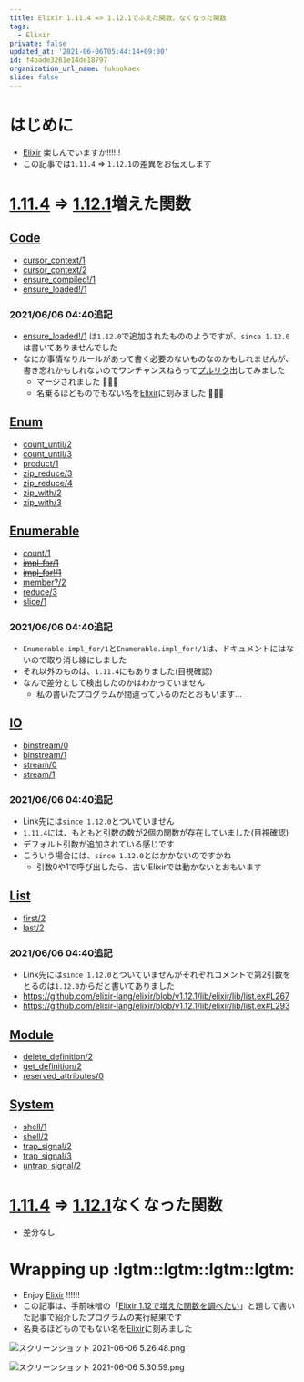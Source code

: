```yaml
---
title: Elixir 1.11.4 => 1.12.1でふえた関数、なくなった関数
tags:
  - Elixir
private: false
updated_at: '2021-06-06T05:44:14+09:00'
id: f4bade3261e14de18797
organization_url_name: fukuokaex
slide: false
---
```

# はじめに
- [Elixir](https://elixir-lang.org/) 楽しんでいますか:bangbang::bangbang::bangbang:
- この記事では`1.11.4` => `1.12.1`の差異をお伝えします

# [1.11.4](https://hexdocs.pm/elixir/1.11.4/Kernel.html) => [1.12.1](https://hexdocs.pm/elixir/1.12.1/Kernel.html)増えた関数

## [Code](https://hexdocs.pm/elixir/1.12.1/Code.html)

- [cursor_context/1](https://hexdocs.pm/elixir/1.12.1/Code.html#cursor_context/1)
- [cursor_context/2](https://hexdocs.pm/elixir/1.12.1/Code.html#cursor_context/2)
- [ensure_compiled!/1](https://hexdocs.pm/elixir/1.12.1/Code.html#ensure_compiled!/1)
- [ensure_loaded!/1](https://hexdocs.pm/elixir/1.12.1/Code.html#ensure_loaded!/1)

### 2021/06/06 04:40追記
- [ensure_loaded!/1](https://hexdocs.pm/elixir/1.12.1/Code.html#ensure_loaded!/1) は`1.12.0`で追加されたもののようですが、`since 1.12.0`は書いてありませんでした
- なにか事情なりルールがあって書く必要のないものなのかもしれませんが、書き忘れかもしれないのでワンチャンスねらって[プルリク](https://github.com/elixir-lang/elixir/pull/11039)出してみました
    - マージされました :tada::tada::tada:
    - 名乗るほどものでもない名を[Elixir](https://github.com/elixir-lang/elixir/commit/877ebd2e129fe2a469a363a8575edbb7400f3dda)に刻みました :rocket::rocket::rocket:  






## [Enum](https://hexdocs.pm/elixir/1.12.1/Enum.html)

- [count_until/2](https://hexdocs.pm/elixir/1.12.1/Enum.html#count_until/2)
- [count_until/3](https://hexdocs.pm/elixir/1.12.1/Enum.html#count_until/3)
- [product/1](https://hexdocs.pm/elixir/1.12.1/Enum.html#product/1)
- [zip_reduce/3](https://hexdocs.pm/elixir/1.12.1/Enum.html#zip_reduce/3)
- [zip_reduce/4](https://hexdocs.pm/elixir/1.12.1/Enum.html#zip_reduce/4)
- [zip_with/2](https://hexdocs.pm/elixir/1.12.1/Enum.html#zip_with/2)
- [zip_with/3](https://hexdocs.pm/elixir/1.12.1/Enum.html#zip_with/3)

## [Enumerable](https://hexdocs.pm/elixir/1.12.1/Enumerable.html)

- [count/1](https://hexdocs.pm/elixir/1.12.1/Enumerable.html#count/1)
- ~~[impl_for/1](https://hexdocs.pm/elixir/1.12.1/Enumerable.html#impl_for/1)~~
- ~~[impl_for!/1](https://hexdocs.pm/elixir/1.12.1/Enumerable.html#impl_for!/1)~~
- [member?/2](https://hexdocs.pm/elixir/1.12.1/Enumerable.html#member?/2)
- [reduce/3](https://hexdocs.pm/elixir/1.12.1/Enumerable.html#reduce/3)
- [slice/1](https://hexdocs.pm/elixir/1.12.1/Enumerable.html#slice/1)

### 2021/06/06 04:40追記
- `Enumerable.impl_for/1`と`Enumerable.impl_for!/1`は、ドキュメントにはないので取り消し線にしました
- それ以外のものは、`1.11.4`にもありました(目視確認)
- なんで差分として検出したのかはわかっていません
    - 私の書いたプログラムが間違っているのだとおもいます...

## [IO](https://hexdocs.pm/elixir/1.12.1/IO.html)

- [binstream/0](https://hexdocs.pm/elixir/1.12.1/IO.html#binstream/0)
- [binstream/1](https://hexdocs.pm/elixir/1.12.1/IO.html#binstream/1)
- [stream/0](https://hexdocs.pm/elixir/1.12.1/IO.html#stream/0)
- [stream/1](https://hexdocs.pm/elixir/1.12.1/IO.html#stream/1)

### 2021/06/06 04:40追記
- Link先には`since 1.12.0`とついていません
- `1.11.4`には、もともと引数の数が2個の関数が存在していました(目視確認)
- デフォルト引数が追加されている感じです
- こういう場合には、`since 1.12.0`とはかかないのですかね
    - 引数0や1で呼び出したら、古いElixirでは動かないとおもいます

## [List](https://hexdocs.pm/elixir/1.12.1/List.html)

- [first/2](https://hexdocs.pm/elixir/1.12.1/List.html#first/2)
- [last/2](https://hexdocs.pm/elixir/1.12.1/List.html#last/2)

### 2021/06/06 04:40追記
- Link先には`since 1.12.0`とついていませんがそれぞれコメントで第2引数をとるのは`1.12.0`からだと書いてありました
- https://github.com/elixir-lang/elixir/blob/v1.12.1/lib/elixir/lib/list.ex#L267
- https://github.com/elixir-lang/elixir/blob/v1.12.1/lib/elixir/lib/list.ex#L293

## [Module](https://hexdocs.pm/elixir/1.12.1/Module.html)

- [delete_definition/2](https://hexdocs.pm/elixir/1.12.1/Module.html#delete_definition/2)
- [get_definition/2](https://hexdocs.pm/elixir/1.12.1/Module.html#get_definition/2)
- [reserved_attributes/0](https://hexdocs.pm/elixir/1.12.1/Module.html#reserved_attributes/0)

## [System](https://hexdocs.pm/elixir/1.12.1/System.html)

- [shell/1](https://hexdocs.pm/elixir/1.12.1/System.html#shell/1)
- [shell/2](https://hexdocs.pm/elixir/1.12.1/System.html#shell/2)
- [trap_signal/2](https://hexdocs.pm/elixir/1.12.1/System.html#trap_signal/2)
- [trap_signal/3](https://hexdocs.pm/elixir/1.12.1/System.html#trap_signal/3)
- [untrap_signal/2](https://hexdocs.pm/elixir/1.12.1/System.html#untrap_signal/2)



# [1.11.4](https://hexdocs.pm/elixir/1.11.4/Kernel.html) => [1.12.1](https://hexdocs.pm/elixir/1.12.1/Kernel.html)なくなった関数

- 差分なし

# Wrapping up :lgtm::lgtm::lgtm::lgtm:
- Enjoy [Elixir](https://elixir-lang.org/) :bangbang::bangbang::bangbang:
- この記事は、手前味噌の「[Elixir 1.12で増えた関数を調べたい](https://qiita.com/torifukukaiou/items/7230861686ad5adf31f5)」と題して書いた記事で紹介したプログラムの実行結果です
- 名乗るほどものでもない名を[Elixir](https://github.com/elixir-lang/elixir/commit/877ebd2e129fe2a469a363a8575edbb7400f3dda)に刻みました

![スクリーンショット 2021-06-06 5.26.48.png](https://qiita-image-store.s3.ap-northeast-1.amazonaws.com/0/131808/976dd0b0-6e84-7919-8358-2e5d6c57d939.png)

![スクリーンショット 2021-06-06 5.30.59.png](https://qiita-image-store.s3.ap-northeast-1.amazonaws.com/0/131808/524e04a4-34e9-2a5f-cba8-a0e7c56c9767.png)
